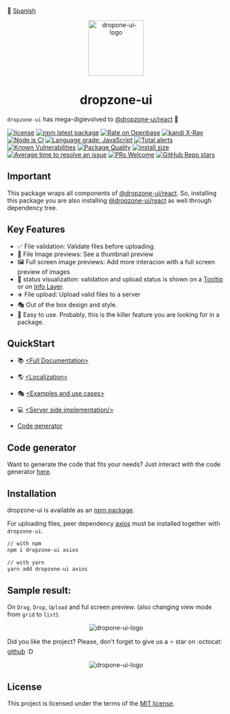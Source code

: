 :rocket: [Spanish](./README_ES.md)  

<p align="center">
<img align="center" with="128px" height="128px" src="https://user-images.githubusercontent.com/43678736/132112022-0ca409ae-cca2-43c8-be89-110376260a3f.png" alt="dropone-ui-logo">

<h1 align="center">dropzone-ui  </h1> 

`dropzone-ui` has mega-digievolved to [@dropzone-ui/react](https://www.npmjs.com/package/@dropzone-ui/react)  :milky_way:

</p>

[![license](https://img.shields.io/badge/license-MIT-blue.svg)](https://github.com/dropzone-ui/react/blob/HEAD/LICENSE)
[![npm latest package](https://img.shields.io/npm/v/@dropzone-ui/react.svg?logo=npm&logoColor=fff&label=NPM+package&color=limegreen)](https://www.npmjs.com/package/@dropzone-ui/react)
[![Rate on Openbase](https://badges.openbase.com/js/rating/@dropzone-ui/react.svg)](https://openbase.com/js/@dropzone-ui/react?utm_source=embedded&utm_medium=badge&utm_campaign=rate-badge)
[![kandi X-Ray](https://kandi.openweaver.com/badges/xray.svg)](https://kandi.openweaver.com/typescript/dropzone-ui/legacy)
[![Node.js CI](https://github.com/dropzone-ui/react-dropzone/actions/workflows/node.js.yml/badge.svg)](https://github.com/dropzone-ui/react-dropzone/actions/workflows/node.js.yml)
[![Language grade: JavaScript](https://img.shields.io/lgtm/grade/javascript/g/dropzone-ui/dropzone-ui.svg?logo=lgtm&logoWidth=18)](https://lgtm.com/projects/g/dropzone-ui/dropzone-ui/context:javascript)
[![Total alerts](https://img.shields.io/lgtm/alerts/g/dropzone-ui/dropzone-ui.svg?logo=lgtm&logoWidth=18)](https://lgtm.com/projects/g/dropzone-ui/dropzone-ui/alerts/)
[![Known Vulnerabilities](https://snyk.io/test/github/dropzone-ui/react/badge.svg)](https://snyk.io/test/github/dropzone-ui/react)
[![Package Quality](https://packagequality.com/shield/dropzone-ui.svg)](https://packagequality.com/#?package=dropzone-ui)
[![install size](https://packagephobia.com/badge?p=@dropzone-ui/react)](https://packagephobia.com/result?p=@dropzone-ui/react)
[![Average time to resolve an issue](http://isitmaintained.com/badge/resolution/dropzone-ui/react.svg)](http://isitmaintained.com/project/dropzone-ui/react)
[![PRs Welcome](https://img.shields.io/badge/PRs-welcome-brightgreen.svg?style=flat-square)](http://makeapullrequest.com)
[![GitHub Repo stars](https://img.shields.io/github/stars/dropzone-ui/react?label=Star%20me%20please%20:D&style=social)](https://github.com/dropzone-ui/react)
## Important

This package wraps all components of [@dropzone-ui/react](https://www.npmjs.com/package/@dropzone-ui/react). So, installing this package you are also installing [@dropzone-ui/react](https://www.npmjs.com/package/@dropzone-ui/react) as well through dependency tree.

## Key Features

- :white_check_mark: File validation: Validate files before uploading.
- :art: File Image previews: See a thumbnail preview
- :framed_picture: Full screen image previews: Add more interacion with a full screen preview of images
- :eyes: status visualization: validation and upload status is shown on a [Tooltip](https://codesandbox.io/s/dropzone-ui-fileitem-resultontooltip-h6hu7) or on [Info Layer](https://codesandbox.io/s/dropzone-ui-fileitem-resultontooltip-h6hu7).
- :airplane: File upload: Upload valid files to a server
- :performing_arts: Out of the box design and style.
- :cake: Easy to use. Probably, this is the killer feature you are looking for in a package.
## QuickStart

- :books: [\<Full Documentation\>](https://www.npmjs.com/package/@dropzone-ui/react#dropzone-ui-react-components-api)

- :earth_americas: [\<Localization\>](https://www.npmjs.com/package/@dropzone-ui/react#localization)

- :performing_arts: [\<Examples and use cases\>](https://www.npmjs.com/package/@dropzone-ui/react#Usage-and-examples)

- :computer: [\<Server side implementation/>](https://www.npmjs.com/package/@dropzone-ui/react#uploading)

- [Code generator](#code-generator)

## Code generator

Want to generate the code that fits your needs? Just interact with the code generator [here](http://dropzone-ui.com/).

## Installation

dropzone-ui is available as an [npm package](https://www.npmjs.com/package/dropzone-ui).

For uploading files, peer dependency [axios](https://www.npmjs.com/package/axios) must be installed together with `dropzone-ui`.

```sh
// with npm
npm i dropzone-ui axios
```

```sh
// with yarn
yarn add dropzone-ui axios
```

## Sample result:

On `Drag`, `Drop`, `Upload` and ful screen preview. (also changing view mode from `grid` to `list`).

<p align="center">
<img align="center"  src="https://user-images.githubusercontent.com/43678736/139614260-602b512c-cf78-48fe-ae57-1057e7ec8135.gif" alt="dropone-ui-logo">

</p>

Did you like the project? Please, don't forget to give us a :star: star on :octocat: [github](https://github.com/dropzone-ui/dropzone-ui) :D 

<p align="center">
<img align="center"  src="https://dev-to-uploads.s3.amazonaws.com/uploads/articles/5wxk14o6zhloz2z3zypy.png" alt="dropone-ui-logo">
</p>

## License

This project is licensed under the terms of the
[MIT license](/LICENSE).
